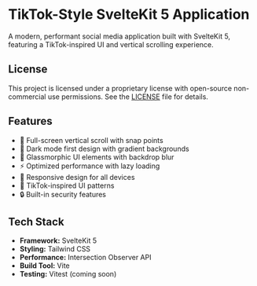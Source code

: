 # TikTok-Style SvelteKit 5 Application

A modern, performant social media application built with SvelteKit 5, featuring a TikTok-inspired UI and vertical scrolling experience.

## License

This project is licensed under a proprietary license with open-source non-commercial use permissions. See the [LICENSE](LICENSE) file for details.

## Features

- 📱 Full-screen vertical scroll with snap points
- 🌙 Dark mode first design with gradient backgrounds
- 🎨 Glassmorphic UI elements with backdrop blur
- ⚡ Optimized performance with lazy loading
- 📱 Responsive design for all devices
- 🎯 TikTok-inspired UI patterns
- 🔒 Built-in security features

## Tech Stack

- **Framework:** SvelteKit 5
- **Styling:** Tailwind CSS
- **Performance:** Intersection Observer API
- **Build Tool:** Vite
- **Testing:** Vitest (coming soon)
